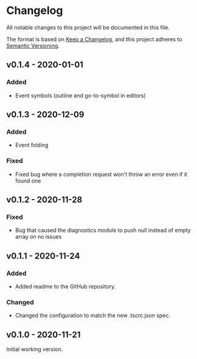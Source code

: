 # Changelog
All notable changes to this project will be documented in this file.

The format is based on [Keep a Changelog](https://keepachangelog.com/en/1.0.0/),
and this project adheres to [Semantic Versioning](https://semver.org/spec/v2.0.0.html).

## v0.1.4 - 2020-01-01

### Added
- Event symbols (outline and go-to-symbol in editors)

## v0.1.3 - 2020-12-09

### Added
- Event folding

### Fixed
- Fixed bug where a completion request won't throw an error even if it found one

## v0.1.2 - 2020-11-28

### Fixed
- Bug that caused the diagnostics module to push null instead of empty array on no issues

## v0.1.1 - 2020-11-24

### Added
- Added readme to the GitHub repository.

### Changed
- Changed the configuration to match the new .tscrc.json spec.

## v0.1.0 - 2020-11-21

Initial working version.
